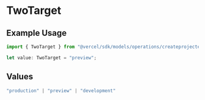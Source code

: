 # TwoTarget

## Example Usage

```typescript
import { TwoTarget } from "@vercel/sdk/models/operations/createprojectenv.js";

let value: TwoTarget = "preview";
```

## Values

```typescript
"production" | "preview" | "development"
```